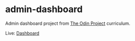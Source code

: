 # admin-dashboard

Admin dashboard project from <a href="https://www.theodinproject.com/lessons/node-path-intermediate-html-and-css-admin-dashboard">The Odin Project</a> curriculum.

Live: <a href="https://dec-gr.github.io/admin-dashboard/">Dashboard</a>
